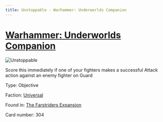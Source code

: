 ```yaml
---
title: Unstoppable - Warhammer: Underworlds Companion
---
```


# [Warhammer: Underworlds Companion](https://guidokessels.github.io/wh-underworlds)

  

![Unstoppable](https://warhammerunderworlds.com/wp-content/uploads/sites/6/2018/03/304_ENG.png)

Score this immediately if one of your fighters makes a successful Attack action against an enemy fighter on Guard

Type: Objective

Faction: [Universal](https://guidokessels.github.io/wh-underworlds/factions/universal)

Found in: [The Farstriders Expansion](https://guidokessels.github.io/wh-underworlds/locations/the-farstriders-expansion)

Card number: 304
